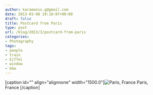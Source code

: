 ```yaml
---
author: karamanis.g@gmail.com
date: 2013-03-08 19:10:07+00:00
draft: false
title: Postcard from Paris
type: post
url: /blog/2013/3/postcard-from-paris
categories:
- Photography
tags:
- people
- train
- Eiffel
- window
- b&w
---
```


[caption id="" align="alignnone" width="1500.0"]![ Paris, France ](https://images.squarespace-cdn.com/content/v1/4f3f61bae4b063b909445965/1362769697322-62FPI4H1TWBOD0ACX2GH/ke17ZwdGBToddI8pDm48kF9aEDQaTpZHfWEO2zppK7Z7gQa3H78H3Y0txjaiv_0fDoOvxcdMmMKkDsyUqMSsMWxHk725yiiHCCLfrh8O1z5QPOohDIaIeljMHgDF5CVlOqpeNLcJ80NK65_fV7S1UX7HUUwySjcPdRBGehEKrDf5zebfiuf9u6oCHzr2lsfYZD7bBzAwq_2wCJyqgJebgg/20130301-R0013559.jpg?format=original)
 Paris, France [/caption]
